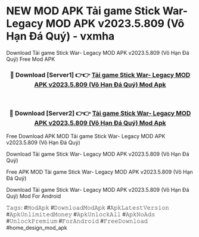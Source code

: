 # NEW MOD APK Tải game Stick War- Legacy MOD APK v2023.5.809 (Vô Hạn Đá Quý) - vxmha
Download Tải game Stick War- Legacy MOD APK v2023.5.809 (Vô Hạn Đá Quý) Free Mod APK

<div align="center">
<h3>🔴 Download [Server1] 👉👉 <a href="https://apk-comot.site?title=Tải_game_Stick_War-_Legacy_MOD_APK_v2023.5.809_(Vô_Hạn_Đá_Quý)">Tải game Stick War- Legacy MOD APK v2023.5.809 (Vô Hạn Đá Quý) Mod Apk</a></h3><br>

<h3>🔴 Download [Server2] 👉👉 <a href="https://apk-comot.site?title=Tải_game_Stick_War-_Legacy_MOD_APK_v2023.5.809_(Vô_Hạn_Đá_Quý)">Tải game Stick War- Legacy MOD APK v2023.5.809 (Vô Hạn Đá Quý) Mod Apk</a></h3>
</div>


Free Download APK MOD Tải game Stick War- Legacy MOD APK v2023.5.809 (Vô Hạn Đá Quý)

Download Tải game Stick War- Legacy MOD APK v2023.5.809 (Vô Hạn Đá Quý) 

Free APK MOD Tải game Stick War- Legacy MOD APK v2023.5.809 (Vô Hạn Đá Quý) 

Download Tải game Stick War- Legacy MOD APK v2023.5.809 (Vô Hạn Đá Quý) Mod For Android

𝚃𝚊𝚐𝚜: #𝙼𝚘𝚍𝙰𝚙𝚔 #𝙳𝚘𝚠𝚗𝚕𝚘𝚊𝚍𝙼𝚘𝚍𝙰𝚙𝚔 #𝙰𝚙𝚔𝙻𝚊𝚝𝚎𝚜𝚝𝚅𝚎𝚛𝚜𝚒𝚘𝚗 #𝙰𝚙𝚔𝚄𝚗𝚕𝚒𝚖𝚒𝚝𝚎𝚍𝙼𝚘𝚗𝚎𝚢 #𝙰𝚙𝚔𝚄𝚗𝚕𝚘𝚌𝚔𝙰𝚕𝚕 #𝙰𝚙𝚔𝙽𝚘𝙰𝚍𝚜 #𝚄𝚗𝚕𝚘𝚌𝚔𝙿𝚛𝚎𝚖𝚒𝚞𝚖 #𝙵𝚘𝚛𝙰𝚗𝚍𝚛𝚘𝚒𝚍 #𝙵𝚛𝚎𝚎𝙳𝚘𝚠𝚗𝚕𝚘𝚊𝚍 #home_design_mod_apk
